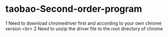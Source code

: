 # taobao-Second-order-program

1 Need to download chromedriver first and according to your own chrome version <br\>
2 Need to unzip the driver file to the root directory of chrome
